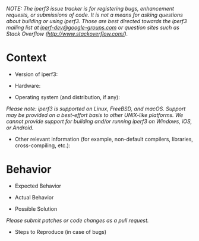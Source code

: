 _NOTE: The iperf3 issue tracker is for registering bugs, enhancement
requests, or submissions of code.  It is not a means for asking
questions about building or using iperf3.  Those are best directed
towards the iperf3 mailing list at iperf-dev@google-groups.com or
question sites such as Stack Overflow (http://www.stackoverflow.com/)._

# Context

* Version of iperf3:

* Hardware:

* Operating system (and distribution, if any):

_Please note: iperf3 is supported on Linux, FreeBSD, and macOS.
Support may be provided on a best-effort basis to other UNIX-like
platforms.  We cannot provide support for building and/or running
iperf3 on Windows, iOS, or Android._

* Other relevant information (for example, non-default compilers,
  libraries, cross-compiling, etc.):

# Behavior

* Expected Behavior

* Actual Behavior

* Possible Solution

_Please submit patches or code changes as a pull request._

* Steps to Reproduce (in case of bugs)

